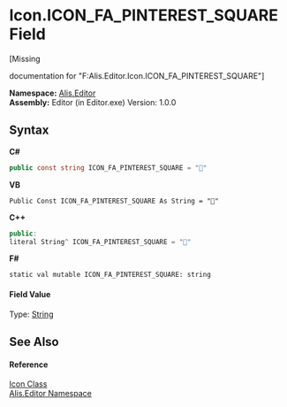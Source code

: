 # Icon.ICON_FA_PINTEREST_SQUARE Field
 

\[Missing <summary> documentation for "F:Alis.Editor.Icon.ICON_FA_PINTEREST_SQUARE"\]

**Namespace:**&nbsp;<a href="b150ade4-39de-a232-5f06-d3cdc1b2c538">Alis.Editor</a><br />**Assembly:**&nbsp;Editor (in Editor.exe) Version: 1.0.0

## Syntax

**C#**<br />
``` C#
public const string ICON_FA_PINTEREST_SQUARE = ""
```

**VB**<br />
``` VB
Public Const ICON_FA_PINTEREST_SQUARE As String = ""
```

**C++**<br />
``` C++
public:
literal String^ ICON_FA_PINTEREST_SQUARE = ""
```

**F#**<br />
``` F#
static val mutable ICON_FA_PINTEREST_SQUARE: string
```


#### Field Value
Type: <a href="https://docs.microsoft.com/dotnet/api/system.string" target="_blank">String</a>

## See Also


#### Reference
<a href="cc0f883c-67f8-f772-c6d7-a60b129f22a7">Icon Class</a><br /><a href="b150ade4-39de-a232-5f06-d3cdc1b2c538">Alis.Editor Namespace</a><br />